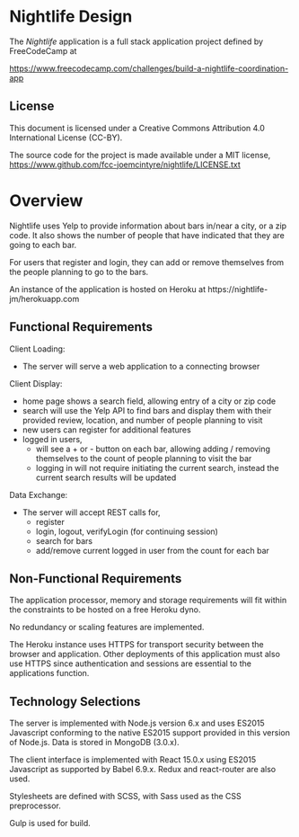 # Nightlife Design

The *Nightlife* application is a full stack application project defined by
FreeCodeCamp at

https://www.freecodecamp.com/challenges/build-a-nightlife-coordination-app

## License
This document is licensed under a Creative Commons Attribution 4.0
International License (CC-BY).

The source code for the project is made available under a MIT license,
https://www.github.com/fcc-joemcintyre/nightlife/LICENSE.txt

# Overview

Nightlife uses Yelp to provide information about bars in/near a city, or a
zip code. It also shows the number of people that have indicated that they
are going to each bar.

For users that register and login, they can add or remove themselves from the
people planning to go to the bars.

An instance of the application is hosted on Heroku at
https://nightlife-jm/herokuapp.com

## Functional Requirements

Client Loading:

- The server will serve a web application to a connecting browser

Client Display:

- home page shows a search field, allowing entry of a city or zip code
- search will use the Yelp API to find bars and display them with their
provided review, location, and number of people planning to visit
- new users can register for additional features
- logged in users,
  - will see a + or - button on each bar, allowing adding / removing themselves
  to the count of people planning to visit the bar
  - logging in will not require initiating the current search, instead the
  current search results will be updated

Data Exchange:

- The server will accept REST calls for,
  - register
  - login, logout, verifyLogin (for continuing session)
  - search for bars
  - add/remove current logged in user from the count for each bar

## Non-Functional Requirements

The application processor, memory and storage requirements will fit within the
constraints to be hosted on a free Heroku dyno.

No redundancy or scaling features are implemented.

The Heroku instance uses HTTPS for transport security between the browser and
application. Other deployments of this application must also use HTTPS since
authentication and sessions are essential to the applications function.

## Technology Selections

The server is implemented with Node.js version 6.x and uses ES2015 Javascript
conforming to the native ES2015 support provided in this version of Node.js.
Data is stored in MongoDB (3.0.x).

The client interface is implemented with React 15.0.x using ES2015 Javascript
as supported by Babel 6.9.x. Redux and react-router are also used.

Stylesheets are defined with SCSS, with Sass used as the CSS preprocessor.

Gulp is used for build.
